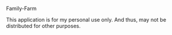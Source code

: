 Family-Farm

This application is for my personal use only. And thus, may not be distributed for other purposes.
